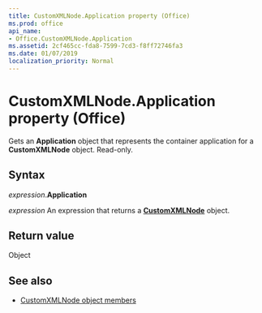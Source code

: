```yaml
---
title: CustomXMLNode.Application property (Office)
ms.prod: office
api_name:
- Office.CustomXMLNode.Application
ms.assetid: 2cf465cc-fda8-7599-7cd3-f8ff72746fa3
ms.date: 01/07/2019
localization_priority: Normal
---
```



# CustomXMLNode.Application property (Office)

Gets an **Application** object that represents the container application for a **CustomXMLNode** object. Read-only.


## Syntax

_expression_.**Application**

_expression_ An expression that returns a **[CustomXMLNode](Office.CustomXMLNode.md)** object.


## Return value

Object


## See also

- [CustomXMLNode object members](overview/library-reference/customxmlnode-members-office.md)
